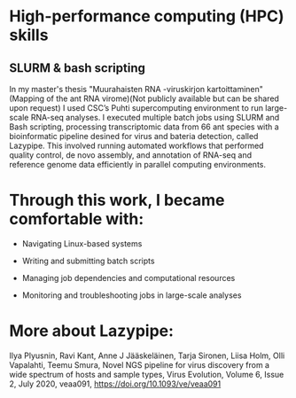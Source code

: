 # High-performance computing (HPC) skills

## SLURM & bash scripting

In my master's thesis "Muurahaisten RNA -viruskirjon kartoittaminen"(Mapping of the ant RNA virome)(Not publicly available but can be shared upon request) 
I used CSC’s Puhti supercomputing environment to run large-scale RNA-seq analyses.
I executed multiple batch jobs using SLURM and Bash scripting, processing transcriptomic data from 66 ant species with a bioinformatic pipeline desined for virus and bateria detection, called Lazypipe.
This involved running automated workflows that performed quality control, de novo assembly, and annotation of RNA-seq and reference genome data efficiently in parallel computing environments.

# Through this work, I became comfortable with:

- Navigating Linux-based systems

- Writing and submitting batch scripts

- Managing job dependencies and computational resources

- Monitoring and troubleshooting jobs in large-scale analyses


# More about Lazypipe:
Ilya Plyusnin, Ravi Kant, Anne J Jääskeläinen, Tarja Sironen, Liisa Holm, Olli Vapalahti, Teemu Smura, Novel NGS pipeline for virus discovery from a wide spectrum of hosts and sample types, Virus Evolution, Volume 6, Issue 2, July 2020, veaa091, https://doi.org/10.1093/ve/veaa091


